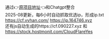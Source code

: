 通过👉[原项目地址](https://github.com/ethgan/yxip)👈和Chatgpt整合<br>
2025-08更新，每6小时自动抓取优选ip，形成ip.txt<br>
https://cf.vvhan.com/  https://ip.164746.xyz  
还有js自动生成的https://cf.090227.xyz 和 https://stock.hostmonit.com/CloudFlareYes
